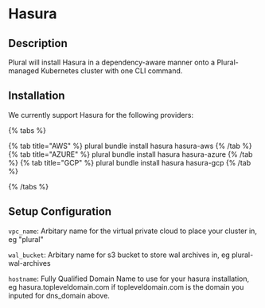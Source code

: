 
# Hasura

## Description

Plural will install Hasura in a dependency-aware manner onto a Plural-managed Kubernetes cluster with one CLI command.

## Installation

We currently support Hasura for the following providers:

{% tabs %}

{% tab title="AWS" %}
plural bundle install hasura hasura-aws
{% /tab %}
{% tab title="AZURE" %}
plural bundle install hasura hasura-azure
{% /tab %}
{% tab title="GCP" %}
plural bundle install hasura hasura-gcp
{% /tab %}

{% /tabs %}

## Setup Configuration

`vpc_name`: Arbitary name for the virtual private cloud to place your cluster in, eg "plural"



`wal_bucket`: Arbitary name for s3 bucket to store wal archives in, eg plural-wal-archives

`hostname`: Fully Qualified Domain Name to use for your hasura installation, eg hasura.topleveldomain.com if topleveldomain.com is the domain you inputed for dns_domain above.


